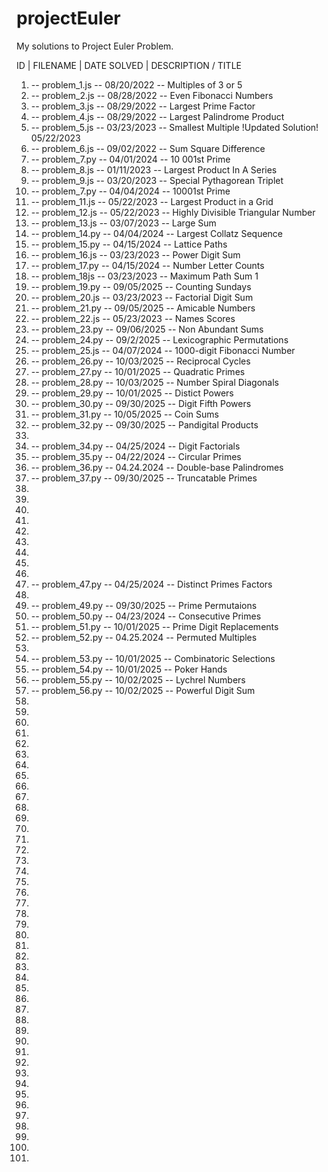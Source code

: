 # projectEuler

My solutions to Project Euler Problem. 

ID | FILENAME | DATE SOLVED | DESCRIPTION / TITLE

1.   -- problem_1.js -- 08/20/2022 -- Multiples of 3 or 5  
2.   -- problem_2.js -- 08/28/2022 -- Even Fibonacci Numbers 
3.   -- problem_3.js -- 08/29/2022 -- Largest Prime Factor
4.   -- problem_4.js -- 08/29/2022 -- Largest Palindrome Product
5.   -- problem_5.js -- 03/23/2023 -- Smallest Multiple !Updated Solution! 05/22/2023
6.   -- problem_6.js -- 09/02/2022 -- Sum Square Difference
7.   -- problem_7.py -- 04/01/2024 -- 10 001st Prime
8.   -- problem_8.js -- 01/11/2023 -- Largest Product In A Series
9.   -- problem_9.js -- 03/20/2023 -- Special Pythagorean Triplet
10.  -- problem_7.py -- 04/04/2024 -- 10001st Prime
11.  -- problem_11.js -- 05/22/2023 -- Largest Product in a Grid
12.  -- problem_12.js -- 05/22/2023 -- Highly Divisible Triangular Number
13.  -- problem_13.js -- 03/07/2023 -- Large Sum
14.  -- problem_14.py -- 04/04/2024 -- Largest Collatz Sequence
15.  -- problem_15.py -- 04/15/2024 -- Lattice Paths
16.  -- problem_16.js -- 03/23/2023 -- Power Digit Sum
17.  -- problem_17.py -- 04/15/2024 -- Number Letter Counts
18.  -- problem_18js -- 03/23/2023 -- Maximum Path Sum 1
19.  -- problem_19.py -- 09/05/2025 -- Counting Sundays 
20.  -- problem_20.js -- 03/23/2023 -- Factorial Digit Sum
21.  -- problem_21.py -- 09/05/2025 -- Amicable Numbers 
22.  -- problem_22.js -- 05/23/2023 -- Names Scores
23.  -- problem_23.py -- 09/06/2025 -- Non Abundant Sums
24.  -- problem_24.py -- 09/2/2025 -- Lexicographic Permutations
25.  -- problem_25.js -- 04/07/2024 -- 1000-digit Fibonacci Number
26.  -- problem_26.py -- 10/03/2025 -- Reciprocal Cycles
27.  -- problem_27.py -- 10/01/2025 -- Quadratic Primes
28.  -- problem_28.py -- 10/03/2025 -- Number Spiral Diagonals
29.  -- problem_29.py -- 10/01/2025 -- Distict Powers
30.  -- problem_30.py -- 09/30/2025 -- Digit Fifth Powers
31.  -- problem_31.py -- 10/05/2025 -- Coin Sums 
32.  -- problem_32.py -- 09/30/2025 -- Pandigital Products
33.
34.  -- problem_34.py -- 04/25/2024 -- Digit Factorials
35.  -- problem_35.py -- 04/22/2024 -- Circular Primes
36.  -- problem_36.py -- 04.24.2024 -- Double-base Palindromes
37.  -- problem_37.py -- 09/30/2025 -- Truncatable Primes
38.
39.
40.
41.
42.
43.
44.
45.
46.
47.  -- problem_47.py -- 04/25/2024 -- Distinct Primes Factors
48.
49.  -- problem_49.py -- 09/30/2025 -- Prime Permutaions
50.  -- problem_50.py -- 04/23/2024 -- Consecutive Primes
51.  -- problem_51.py -- 10/01/2025 -- Prime Digit Replacements
52.  -- problem_52.py -- 04.25.2024 -- Permuted Multiples
52.
53.  -- problem_53.py -- 10/01/2025 -- Combinatoric Selections
54.  -- problem_54.py -- 10/01/2025 -- Poker Hands
55.  -- problem_55.py -- 10/02/2025 -- Lychrel Numbers
56.  -- problem_56.py -- 10/02/2025 -- Powerful Digit Sum
57.
58.
59.
60.
61.
62.
63.
64.
65.
66.
67.
68.
69.
70.
71.
72.
73.
74.
75.
76.
77.
78.
79.
80.
81.
82.
83.
84.
85.
86.
87.
88.
89.
90.
91.
92.
93.
94.
95.
96.
97.
98.
99.
100.
